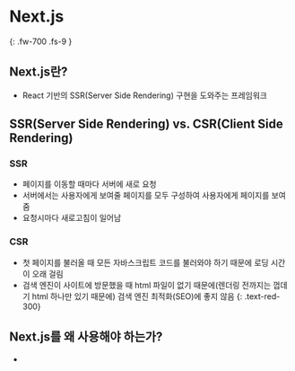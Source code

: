 # Next.js
{: .fw-700 .fs-9 }

## Next.js란?
- React 기반의 SSR(Server Side Rendering) 구현을 도와주는 프레임워크

## SSR(Server Side Rendering) vs. CSR(Client Side Rendering)
### SSR
- 페이지를 이동할 때마다 서버에 새로 요청
- 서버에서는 사용자에게 보여줄 페이지를 모두 구성하여 사용자에게 페이지를 보여줌
- 요청시마다 새로고침이 일어남

### CSR
- 첫 페이지를 불러올 때 모든 자바스크립트 코드를 불러와야 하기 때문에 로딩 시간이 오래 걸림
- 검색 엔진이 사이트에 방문했을 때 html 파일이 없기 때문에(렌더링 전까지는 껍데기 html 하나만 있기 때문에) 검색 엔진 최적화(SEO)에 좋지 않음 
{: .text-red-300}

## Next.js를 왜 사용해야 하는가?
- 


